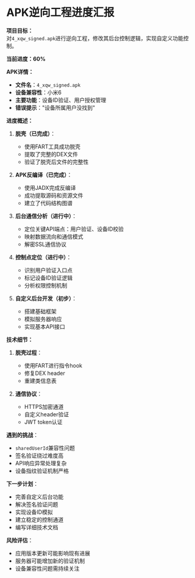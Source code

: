 # APK逆向工程进度汇报

**项目目标：**  
对`4_xqw_signed.apk`进行逆向工程，修改其后台控制逻辑，实现自定义功能控制。

**当前进度：60%**

**APK详情：**
- **文件名**：`4_xqw_signed.apk`
- **设备兼容性**：小米6
- **主要功能**：设备ID验证、用户授权管理
- **错误提示**："设备所属用户没找到"

**进度概述：**

1. **脱壳（已完成）**：
   - 使用FART工具成功脱壳
   - 提取了完整的DEX文件
   - 验证了脱壳后文件的完整性

2. **APK反编译（已完成）**：
   - 使用JADX完成反编译
   - 成功提取源码和资源文件
   - 建立了代码结构图谱

3. **后台通信分析（进行中）**：
   - 定位关键API端点：用户验证、设备ID校验
   - 映射数据流向和通信模式
   - 解密SSL通信协议

4. **控制点定位（进行中）**：
   - 识别用户验证入口点
   - 标记设备ID验证逻辑
   - 分析权限控制机制

5. **自定义后台开发（初步）**：
   - 搭建基础框架
   - 模拟服务器响应
   - 实现基本API接口

**技术细节：**

1. **脱壳过程**：
   - 使用FART进行指令hook
   - 修复DEX header
   - 重建类信息表

2. **通信协议**：
   - HTTPS加密通道
   - 自定义header验证
   - JWT token认证

**遇到的挑战**：
- `sharedUserId`兼容性问题
- 签名验证绕过难度高
- API响应异常处理复杂
- 设备指纹验证机制严格

**下一步计划**：
- 完善自定义后台功能
- 解决签名验证问题
- 实现设备ID模拟
- 建立稳定的控制通道
- 编写详细技术文档

**风险评估**：
- 应用版本更新可能影响现有进展
- 服务器可能增加新的验证机制
- 设备兼容性问题需持续关注